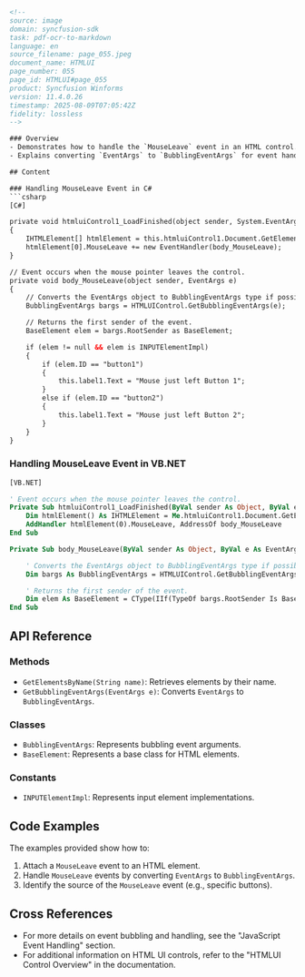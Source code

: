 ```html
<!--
source: image
domain: syncfusion-sdk
task: pdf-ocr-to-markdown
language: en
source_filename: page_055.jpeg
document_name: HTMLUI
page_number: 055
page_id: HTMLUI#page_055
product: Syncfusion Winforms
version: 11.4.0.26
timestamp: 2025-08-09T07:05:42Z
fidelity: lossless
-->

### Overview
- Demonstrates how to handle the `MouseLeave` event in an HTML control.
- Explains converting `EventArgs` to `BubblingEventArgs` for event handling in Windows Forms.

## Content

### Handling MouseLeave Event in C#
```csharp
[C#]

private void htmluiControl1_LoadFinished(object sender, System.EventArgs e)
{
    IHTMLElement[] htmlElement = this.htmluiControl1.Document.GetElementsByName("body");
    htmlElement[0].MouseLeave += new EventHandler(body_MouseLeave);
}

// Event occurs when the mouse pointer leaves the control.
private void body_MouseLeave(object sender, EventArgs e)
{
    // Converts the EventArgs object to BubblingEventArgs type if possible.
    BubblingEventArgs bargs = HTMLUIControl.GetBubblingEventArgs(e);

    // Returns the first sender of the event.
    BaseElement elem = bargs.RootSender as BaseElement;

    if (elem != null && elem is INPUTElementImpl)
    {
        if (elem.ID == "button1")
        {
            this.label1.Text = "Mouse just left Button 1";
        }
        else if (elem.ID == "button2")
        {
            this.label1.Text = "Mouse just left Button 2";
        }
    }
}
```

### Handling MouseLeave Event in VB.NET
```vb
[VB.NET]

' Event occurs when the mouse pointer leaves the control.
Private Sub htmluiControl1_LoadFinished(ByVal sender As Object, ByVal e As System.EventArgs)
    Dim htmlElement() As IHTMLElement = Me.htmluiControl1.Document.GetElementsByName("body")
    AddHandler htmlElement(0).MouseLeave, AddressOf body_MouseLeave
End Sub

Private Sub body_MouseLeave(ByVal sender As Object, ByVal e As EventArgs)

    ' Converts the EventArgs object to BubblingEventArgs type if possible.
    Dim bargs As BubblingEventArgs = HTMLUIControl.GetBubblingEventArgs(e)

    ' Returns the first sender of the event.
    Dim elem As BaseElement = CType(IIf(TypeOf bargs.RootSender Is BaseElement, bargs.RootSender, Nothing), BaseElement)
End Sub
```

## API Reference

### Methods
- `GetElementsByName(String name)`: Retrieves elements by their name.
- `GetBubblingEventArgs(EventArgs e)`: Converts `EventArgs` to `BubblingEventArgs`.

### Classes
- `BubblingEventArgs`: Represents bubbling event arguments.
- `BaseElement`: Represents a base class for HTML elements.

### Constants
- `INPUTElementImpl`: Represents input element implementations.

## Code Examples

The examples provided show how to:
1. Attach a `MouseLeave` event to an HTML element.
2. Handle `MouseLeave` events by converting `EventArgs` to `BubblingEventArgs`.
3. Identify the source of the `MouseLeave` event (e.g., specific buttons).

## Cross References
- For more details on event bubbling and handling, see the "JavaScript Event Handling" section.
- For additional information on HTML UI controls, refer to the "HTMLUI Control Overview" in the documentation.

<!-- tags: [syncfusion-sdk, winforms, htmlui, event-handling, mouseleave] keywords: [event handling, html element, bubbling event arguments, mouseleave, windows forms] -->
```